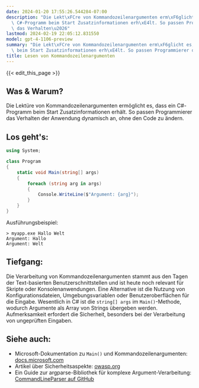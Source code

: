 ```yaml
---
date: 2024-01-20 17:55:26.544284-07:00
description: "Die Lekt\xFCre von Kommandozeilenargumenten erm\xF6glicht es, dass ein\
  \ C#-Programm beim Start Zusatzinformationen erh\xE4lt. So passen Programmierer\
  \ das Verhalten\u2026"
lastmod: 2024-02-19 22:05:12.831550
model: gpt-4-1106-preview
summary: "Die Lekt\xFCre von Kommandozeilenargumenten erm\xF6glicht es, dass ein C#-Programm\
  \ beim Start Zusatzinformationen erh\xE4lt. So passen Programmierer das Verhalten\u2026"
title: Lesen von Kommandozeilenargumenten
---
```


{{< edit_this_page >}}

## Was & Warum?
Die Lektüre von Kommandozeilenargumenten ermöglicht es, dass ein C#-Programm beim Start Zusatzinformationen erhält. So passen Programmierer das Verhalten der Anwendung dynamisch an, ohne den Code zu ändern.

## Los geht's:
```C#
using System;

class Program
{
    static void Main(string[] args)
    {
        foreach (string arg in args)
        {
            Console.WriteLine($"Argument: {arg}");
        }
    }
}
```
Ausführungsbeispiel:
```
> myapp.exe Hallo Welt
Argument: Hallo
Argument: Welt
```

## Tiefgang:
Die Verarbeitung von Kommandozeilenargumenten stammt aus den Tagen der Text-basierten Benutzerschnittstellen und ist heute noch relevant für Skripte oder Konsolenanwendungen. Eine Alternative ist die Nutzung von Konfigurationsdateien, Umgebungsvariablen oder Benutzeroberflächen für die Eingabe. Wesentlich in C# ist die `string[] args` im `Main()`-Methode, wodurch Argumente als Array von Strings übergeben werden. Aufmerksamkeit erfordert die Sicherheit, besonders bei der Verarbeitung von ungeprüften Eingaben.

## Siehe auch:
- Microsoft-Dokumentation zu `Main()` und Kommandozeilenargumenten: [docs.microsoft.com](https://docs.microsoft.com/dotnet/csharp/programming-guide/main-and-command-args/)
- Artikel über Sicherheitsaspekte: [owasp.org](https://owasp.org/www-project-top-ten/)
- Ein Guide zur argparse-Bibliothek für komplexe Argument-Verarbeitung: [CommandLineParser auf GitHub](https://github.com/commandlineparser/commandline)

